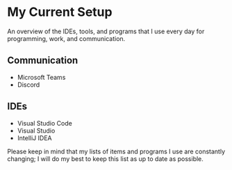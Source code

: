 # My Current Setup
An overview of the IDEs, tools, and programs that I use every day for programming, work, and communication.

## Communication
- Microsoft Teams
- Discord

## IDEs
- Visual Studio Code
- Visual Studio
- IntelliJ IDEA

Please keep in mind that my lists of items and programs I use are constantly changing; I will do my best to keep this list as up to date as possible.
